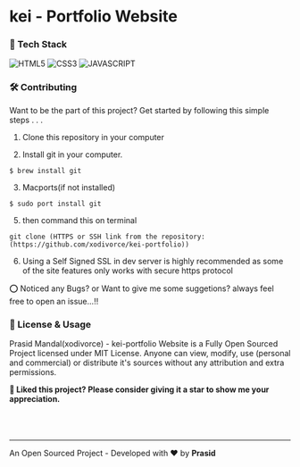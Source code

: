 # kei - Portfolio Website

### 📌 Tech Stack
![HTML5](https://img.shields.io/badge/html5-%23E34F26.svg?style=for-the-badge&logo=html5&logoColor=white)
![CSS3](https://img.shields.io/badge/css3-%231572B6.svg?style=for-the-badge&logo=css3&logoColor=white)
![JAVASCRIPT](https://img.shields.io/badge/javascript-%23323330.svg?style=for-the-badge&logo=javascript&logoColor=%23F7DF1E)

### 🛠️ Contributing

Want to be the part of this project? Get started by following this simple steps . . .

1. Clone this repository in your computer

2. Install git in your computer.

```code
$ brew install git
```
3. Macports(if not installed)
```code
$ sudo port install git
```
5. then command this on terminal
```code
git clone (HTTPS or SSH link from the repository:(https://github.com/xodivorce/kei-portfolio))
```
6. Using a Self Signed SSL in dev server is highly recommended as some of the site features only works with secure https protocol

⭕ Noticed any Bugs? or Want to give me some suggetions? always feel free to open an issue...!!

### 📝 License & Usage

Prasid Mandal(xodivorce) - kei-portfolio Website is a Fully Open Sourced Project licensed under MIT License. Anyone can view, modify, use (personal and commercial) or distribute it's sources without any attribution and extra permissions.

**🌟 Liked this project? Please consider giving it a star to show me your appreciation.**
<br></br>
<br></br>

****

An Open Sourced Project - Developed with ❤️ by **Prasid**